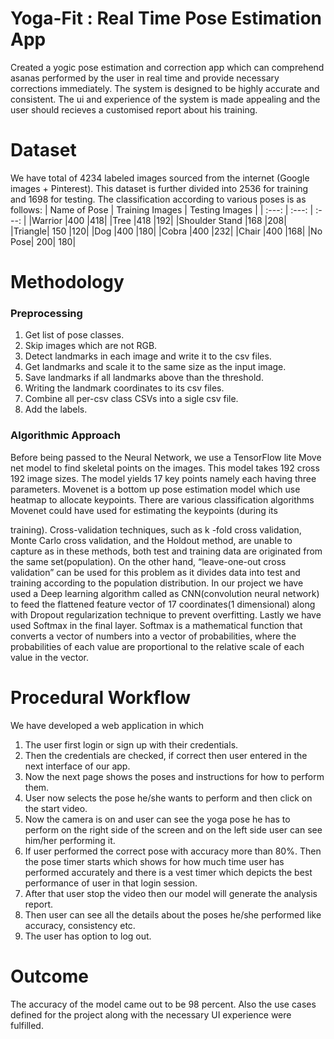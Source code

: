 
# Yoga-Fit : Real Time Pose Estimation App

Created a  yogic pose estimation and correction app which can comprehend asanas performed by the user in real time and provide necessary corrections immediately. The system is designed to be highly accurate and consistent. The ui and experience of the system is  made appealing and the user should recieves a customised report about his training. 

# Dataset

We have total of 4234 labeled images sourced from the internet (Google images + Pinterest). This 
dataset is further divided into 2536 for training and 1698 for testing. The classification according to 
various poses is as follows: 
| Name of Pose | Training Images | Testing Images |
| :---: | :---: | :---: |
|Warrior |400 |418|
|Tree |418 |192|
|Shoulder Stand |168 |208|
|Triangle| 150 |120|
|Dog |400 |180|
|Cobra |400 |232|
|Chair |400 |168|
|No Pose| 200| 180|

# Methodology 

### Preprocessing

1. Get list of pose classes.
2. Skip images which are not RGB.
3. Detect landmarks in each image and write it to the csv files.
4. Get landmarks and scale it to the same size as the input image.
5. Save landmarks if all landmarks above than the threshold.
6. Writing the landmark coordinates to its csv files.
7. Combine all per-csv class CSVs into a sigle csv file.
8. Add the labels.

### Algorithmic Approach

Before being passed to the Neural Network, we use a TensorFlow lite Move net model to find 
skeletal points on the images. This model takes 192 cross 192 image sizes. The model yields 17 
key points namely each having three parameters. Movenet is a bottom up pose estimation model which use heatmap to allocate keypoints. There are 
various classification algorithms Movenet could have used for estimating the keypoints (during its 

training). Cross-validation techniques, such as k -fold cross validation, Monte Carlo cross 
validation, and the Holdout method, are unable to capture as in these methods, both test and 
training data are originated from the same set(population). On the other hand, “leave-one-out cross 
validation” can be used for this problem as it divides data into test and training according to the 
population distribution.
In our project we have used a Deep learning algorithm called as CNN(convolution neural 
network) to feed the flattened feature vector of 17 coordinates(1 dimensional) along with Dropout 
regularization technique to prevent overfitting. Lastly we have used Softmax in the final layer. 
Softmax is a mathematical function that converts a vector of numbers into a vector of probabilities, where the probabilities of each value are proportional to the relative scale of each 
value in the vector.

# Procedural Workflow 

We have developed a web application in which
1. The user first login or sign up with their credentials. 
2. Then the credentials are checked, if correct then user entered in the next interface of our app.
3. Now the next page shows the poses and instructions for how to perform them.
4. User now selects the pose he/she wants to perform and then click on the start video.
5. Now the camera is on and user can see the yoga pose he has to perform on the right side of 
the screen and on the left side user can see him/her performing it.
6. If user performed the correct pose with accuracy more than 80%. Then the pose timer starts 
which shows for how much time user has performed accurately and there is a vest timer 
which depicts the best performance of user in that login session.
7. After that user stop the video then our model will generate the analysis report.
8. Then user can see all the details about the poses he/she performed like accuracy, consistency 
etc.
9. The user has option to log out.

# Outcome

The accuracy of the model came out to be 98 percent. Also the use cases defined for the project along with the necessary UI experience were fulfilled.